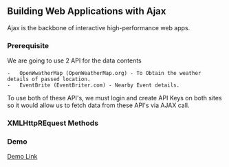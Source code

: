 
## Building Web Applications with Ajax

Ajax is the backbone of interactive high-performance web apps.



### Prerequisite
We are going to use 2 API for the data contents

    -   OpenWwatherMap (OpenWeatherMap.org) - To Obtain the weather details of passed location.
    -   EventBrite (EventBriter.com) - Nearby Event details.

To use both of these API's, we must login and create API Keys on both sites so it would allow us to fetch data from these API's via AJAX call.


### XMLHttpREquest Methods




### Demo

[Demo Link](https://vanilla-javascript-ajax-app.herokuapp.com/)
